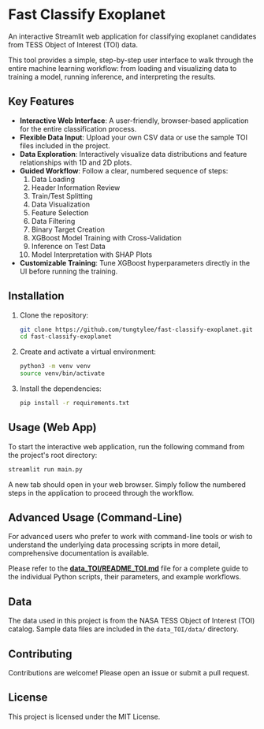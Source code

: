 # Fast Classify Exoplanet

An interactive Streamlit web application for classifying exoplanet candidates from TESS Object of Interest (TOI) data.

This tool provides a simple, step-by-step user interface to walk through the entire machine learning workflow: from loading and visualizing data to training a model, running inference, and interpreting the results.

## Key Features

*   **Interactive Web Interface**: A user-friendly, browser-based application for the entire classification process.
*   **Flexible Data Input**: Upload your own CSV data or use the sample TOI files included in the project.
*   **Data Exploration**: Interactively visualize data distributions and feature relationships with 1D and 2D plots.
*   **Guided Workflow**: Follow a clear, numbered sequence of steps:
    1.  Data Loading
    2.  Header Information Review
    3.  Train/Test Splitting
    4.  Data Visualization
    5.  Feature Selection
    6.  Data Filtering
    7.  Binary Target Creation
    8.  XGBoost Model Training with Cross-Validation
    9.  Inference on Test Data
    10. Model Interpretation with SHAP Plots
*   **Customizable Training**: Tune XGBoost hyperparameters directly in the UI before running the training.

## Installation

1.  Clone the repository:
    ```bash
    git clone https://github.com/tungtylee/fast-classify-exoplanet.git
    cd fast-classify-exoplanet
    ```
2.  Create and activate a virtual environment:
    ```bash
    python3 -m venv venv
    source venv/bin/activate
    ```
3.  Install the dependencies:
    ```bash
    pip install -r requirements.txt
    ```

## Usage (Web App)

To start the interactive web application, run the following command from the project's root directory:

```bash
streamlit run main.py
```

A new tab should open in your web browser. Simply follow the numbered steps in the application to proceed through the workflow.

## Advanced Usage (Command-Line)

For advanced users who prefer to work with command-line tools or wish to understand the underlying data processing scripts in more detail, comprehensive documentation is available.

Please refer to the **[data_TOI/README_TOI.md](data_TOI/README_TOI.md)** file for a complete guide to the individual Python scripts, their parameters, and example workflows.

## Data

The data used in this project is from the NASA TESS Object of Interest (TOI) catalog. Sample data files are included in the `data_TOI/data/` directory.

## Contributing

Contributions are welcome! Please open an issue or submit a pull request.

## License

This project is licensed under the MIT License.
